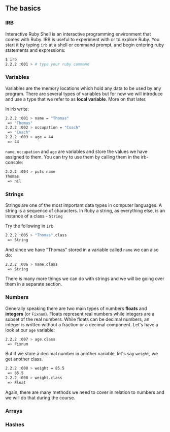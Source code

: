## The basics

### IRB
Interactive Ruby Shell is an interactive programming environment that comes with Ruby. IRB is useful to experiment with or to explore Ruby. You start it by typing `irb` at a shell or command prompt, and begin entering ruby statements and expressions:

```bash
$ irb
2.2.2 :001 > # type your ruby command
```
### Variables
Variables are the memory locations which hold any data to be used by any program. There are several types of variables but for now we will introduce and use a type that we refer to as **local variable**. More on that later.

In irb write:
```bash
2.2.2 :001 > name = "Thomas"
 => "Thomas"
2.2.2 :002 > occupation = "Coach"
 => "Coach"
2.2.2 :003 > age = 44
 => 44
```
`name`, `occupation` and `age` are variables and store the values we have assigned to them. You can try to use them by calling them in the irb-console:

```bash
2.2.2 :004 > puts name
Thomas
 => nil
```

### Strings
Strings are one of the most important data types in computer languages. A string is a sequence of characters. In Ruby a string, as everything else, is an instance of a class - `String`

Try the following in `irb`
```bash
2.2.2 :005 > "Thomas".class
 => String 
```
And since we have "Thomas" stored in a variable called `name` we can also do:
```bash
2.2.2 :006 > name.class
 => String 
```
There is many more things we can do with strings and we will be going over them in a separate section.

### Numbers
Generally speaking there are two main types of numbers **floats** and **integers** (or `Fixnum`). Floats represent real numbers while integers are a subset of the real numbers. While floats can be decimal numbers, an integer is written without a fraction or a decimal component. Let's have a look at our `age` variable:

```bash
2.2.2 :007 > age.class
 => Fixnum 
```
But if we store a decimal number in another variable, let's say `weight`, we get another class.

```bash
2.2.2 :008 > weight = 85.5
 => 85.5 
2.2.2 :008 > weight.class
 => Float 
```
Again, there are many methods we need to cover in relation to numbers and we will do that during the course. 

### Arrays

### Hashes



